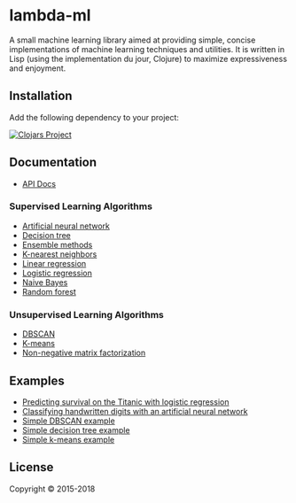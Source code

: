 # lambda-ml

A small machine learning library aimed at providing simple, concise
implementations of machine learning techniques and utilities. It is written in
Lisp (using the implementation du jour, Clojure) to maximize expressiveness and
enjoyment.

## Installation

Add the following dependency to your project:

[![Clojars Project](https://img.shields.io/clojars/v/lambda-ml.svg)](https://clojars.org/lambda-ml)

## Documentation

* [API Docs](https://cloudkj.github.io/lambda-ml/)

### Supervised Learning Algorithms

* [Artificial neural network](https://cloudkj.github.io/lambda-ml/lambda-ml.neural-network.html)
* [Decision tree](https://cloudkj.github.io/lambda-ml/lambda-ml.decision-tree.html)
* [Ensemble methods](https://cloudkj.github.io/lambda-ml/lambda-ml.ensemble.html)
* [K-nearest neighbors](https://cloudkj.github.io/lambda-ml/lambda-ml.nearest-neighbors.html)
* [Linear regression](https://cloudkj.github.io/lambda-ml/lambda-ml.regression.html)
* [Logistic regression](https://cloudkj.github.io/lambda-ml/lambda-ml.regression.html)
* [Naive Bayes](https://cloudkj.github.io/lambda-ml/lambda-ml.naive-bayes.html)
* [Random forest](https://cloudkj.github.io/lambda-ml/lambda-ml.random-forest.html)

### Unsupervised Learning Algorithms

* [DBSCAN](https://cloudkj.github.io/lambda-ml/lambda-ml.clustering.dbscan.html)
* [K-means](https://cloudkj.github.io/lambda-ml/lambda-ml.clustering.k-means.html)
* [Non-negative matrix factorization](https://cloudkj.github.io/lambda-ml/lambda-ml.factorization.html)

## Examples

* [Predicting survival on the Titanic with logistic regression](http://viewer.gorilla-repl.org/view.html?source=github&user=cloudkj&repo=lambda-ml&path=src/lambda_ml/examples/kaggle/titanic.clj)
* [Classifying handwritten digits with an artificial neural network](http://viewer.gorilla-repl.org/view.html?source=github&user=cloudkj&repo=lambda-ml&path=src/lambda_ml/examples/kaggle/digit_recognizer.clj)
* [Simple DBSCAN example](http://viewer.gorilla-repl.org/view.html?source=github&user=cloudkj&repo=lambda-ml&path=src/lambda_ml/examples/worksheets/dbscan.clj)
* [Simple decision tree example](http://viewer.gorilla-repl.org/view.html?source=github&user=cloudkj&repo=lambda-ml&path=src/lambda_ml/examples/worksheets/decision_tree.clj)
* [Simple k-means example](http://viewer.gorilla-repl.org/view.html?source=github&user=cloudkj&repo=lambda-ml&path=src/lambda_ml/examples/worksheets/k_means.clj)

## License

Copyright © 2015-2018
